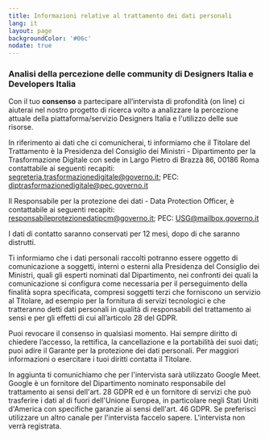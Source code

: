 ```yaml
---
title: Informazioni relative al trattamento dei dati personali
lang: it
layout: page
backgroundColor: '#06c'
nodate: true
---
```


### Analisi della percezione delle community di Designers Italia e Developers Italia

Con il tuo **consenso** a partecipare all’intervista di profondità (on line) ci aiuterai nel nostro progetto di ricerca volto a analizzare la percezione attuale della piattaforma/servizio Designers Italia e l'utilizzo delle sue risorse.

 In riferimento ai dati che ci comunicherai, ti informiamo che il Titolare del Trattamento è la Presidenza del Consiglio dei Ministri - Dipartimento per la Trasformazione Digitale con sede in Largo Pietro di Brazzà 86, 00186 Roma contattabile ai seguenti recapiti: [segreteria.trasformazionedigitale@governo.it](mailto:segreteria.trasformazionedigitale@governo.it); PEC: [diptrasformazionedigitale@pec.governo.it](mailto:diptrasformazionedigitale@pec.governo.it)

Il Responsabile per la protezione dei dati - Data Protection Officer, è contattabile ai seguenti recapiti: [responsabileprotezionedatipcm@governo.it](mailto:responsabileprotezionedatipcm@governo.it); PEC: [USG@mailbox.governo.it](mailto:USG@mailbox.governo.it)

I dati di contatto saranno conservati per 12 mesi, dopo di che saranno distrutti.

Ti informiamo che i dati personali raccolti potranno essere oggetto di comunicazione a soggetti, interni o esterni alla Presidenza del Consiglio dei Ministri, quali gli esperti nominati dal Dipartimento, nei confronti dei quali la comunicazione si configura come necessaria per il perseguimento della finalità sopra specificata, compresi soggetti terzi che forniscono un servizio al Titolare, ad esempio per la fornitura di servizi tecnologici e che tratteranno detti dati personali in qualità di responsabili del trattamento ai sensi e per gli effetti di cui all’articolo 28 del GDPR.

Puoi revocare il consenso in qualsiasi momento. Hai sempre diritto di chiedere l’accesso, la rettifica, la cancellazione e la portabilità dei suoi dati; puoi adire il Garante per la protezione dei dati personali. Per maggiori informazioni o esercitare i tuoi diritti contatta il Titolare.

In aggiunta ti comunichiamo che per l'intervista sarà utilizzato Google Meet. Google è un fornitore del Dipartimento nominato responsabile del trattamento ai sensi dell'art. 28 GDPR ed è un fornitore di servizi che può trasferire i dati al di fuori dell'Unione Europea, in particolare negli Stati Uniti d'America con specifiche garanzie ai sensi dell'art. 46 GDPR.  Se preferisci utilizzare un altro canale per l'intervista faccelo sapere. L'intervista non verrà registrata.
